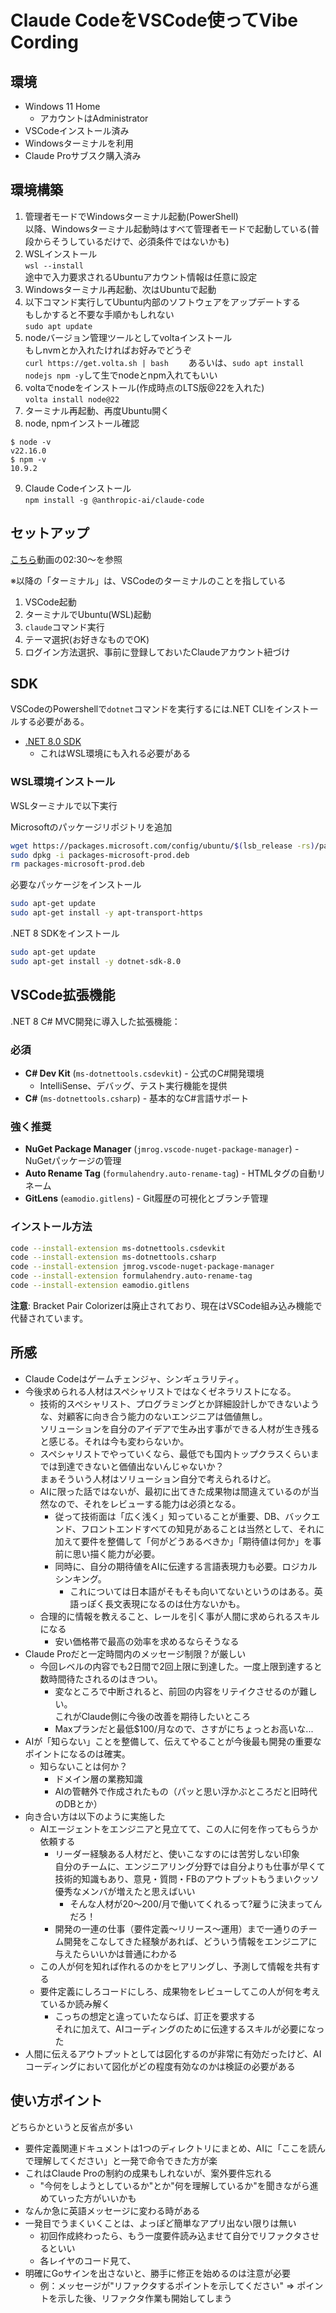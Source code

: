 # Claude CodeをVSCode使ってVibe Cording

## 環境

- Windows 11 Home
  - アカウントはAdministrator
- VSCodeインストール済み
- Windowsターミナルを利用
- Claude Proサブスク購入済み

## 環境構築

1. 管理者モードでWindowsターミナル起動(PowerShell)  
以降、Windowsターミナル起動時はすべて管理者モードで起動している(普段からそうしているだけで、必須条件ではないかも)
2. WSLインストール  
`wsl --install`  
途中で入力要求されるUbuntuアカウント情報は任意に設定
3. Windowsターミナル再起動、次はUbuntuで起動
4. 以下コマンド実行してUbuntu内部のソフトウェアをアップデートする  
もしかすると不要な手順かもしれない  
`sudo apt update`
5. nodeバージョン管理ツールとしてvoltaインストール  
もしnvmとか入れたければお好みでどうぞ  
`curl https://get.volta.sh | bash`　　
あるいは、`sudo apt install nodejs npm -y`して生でnodeとnpm入れてもいい
6. voltaでnodeをインストール(作成時点のLTS版@22を入れた)  
`volta install node@22`
7. ターミナル再起動、再度Ubuntu開く
8. node, npmインストール確認
```
$ node -v
v22.16.0
$ npm -v
10.9.2
```
9. Claude Codeインストール  
`npm install -g @anthropic-ai/claude-code`

## セットアップ

[こちら](https://www.youtube.com/watch?v=6kBbbPDg12U&list=PLbt-3VxyQSh1kSk6BpRse7m1sAdm_BygA&index=8)動画の02:30～を参照  

※以降の「ターミナル」は、VSCodeのターミナルのことを指している

1. VSCode起動
2. ターミナルでUbuntu(WSL)起動
3. `claude`コマンド実行
4. テーマ選択(お好きなものでOK)
5. ログイン方法選択、事前に登録しておいたClaudeアカウント紐づけ

## SDK

VSCodeのPowershellで`dotnet`コマンドを実行するには.NET CLIをインストールする必要がある。  

- [.NET 8.0 SDK](https://dotnet.microsoft.com/ja-jp/download/dotnet/8.0)
  - これはWSL環境にも入れる必要がある  

### WSL環境インストール

WSLターミナルで以下実行

Microsoftのパッケージリポジトリを追加
``` bash
wget https://packages.microsoft.com/config/ubuntu/$(lsb_release -rs)/packages-microsoft-prod.deb -O packages-microsoft-prod.deb
sudo dpkg -i packages-microsoft-prod.deb
rm packages-microsoft-prod.deb
```

必要なパッケージをインストール
``` bash
sudo apt-get update
sudo apt-get install -y apt-transport-https
```

.NET 8 SDKをインストール
``` bash
sudo apt-get update
sudo apt-get install -y dotnet-sdk-8.0
```

## VSCode拡張機能

.NET 8 C# MVC開発に導入した拡張機能：

### 必須
- **C# Dev Kit** (`ms-dotnettools.csdevkit`) - 公式のC#開発環境
  - IntelliSense、デバッグ、テスト実行機能を提供
- **C#** (`ms-dotnettools.csharp`) - 基本的なC#言語サポート

### 強く推奨
- **NuGet Package Manager** (`jmrog.vscode-nuget-package-manager`) - NuGetパッケージの管理
- **Auto Rename Tag** (`formulahendry.auto-rename-tag`) - HTMLタグの自動リネーム
- **GitLens** (`eamodio.gitlens`) - Git履歴の可視化とブランチ管理

### インストール方法
```bash
code --install-extension ms-dotnettools.csdevkit
code --install-extension ms-dotnettools.csharp
code --install-extension jmrog.vscode-nuget-package-manager
code --install-extension formulahendry.auto-rename-tag
code --install-extension eamodio.gitlens
```

**注意**: Bracket Pair Colorizerは廃止されており、現在はVSCode組み込み機能で代替されています。

## 所感

- Claude Codeはゲームチェンジャ、シンギュラリティ。
- 今後求められる人材はスペシャリストではなくゼネラリストになる。
  - 技術的スペシャリスト、プログラミングとか詳細設計しかできないような、対顧客に向き合う能力のないエンジニアは価値無し。  
  ソリューションを自分のアイデアで生み出す事ができる人材が生き残ると感じる。それは今も変わらないか。
  - スペシャリストでやっていくなら、最低でも国内トップクラスくらいまでは到達できないと価値出ないんじゃないか？  
  まぁそういう人材はソリューション自分で考えられるけど。
  - AIに限った話ではないが、最初に出てきた成果物は間違えているのが当然なので、それをレビューする能力は必須となる。
    - 従って技術面は「広く浅く」知っていることが重要、DB、バックエンド、フロントエンドすべての知見があることは当然として、それに加えて要件を整備して「何がどうあるべきか」「期待値は何か」を事前に思い描く能力が必要。
    - 同時に、自分の期待値をAIに伝達する言語表現力も必要。ロジカルシンキング。
      - これについては日本語がそもそも向いてないというのはある。英語っぽく長文表現になるのは仕方ないかも。
  - 合理的に情報を教えること、レールを引く事が人間に求められるスキルになる
    - 安い価格帯で最高の効率を求めるならそうなる
- Claude Proだと一定時間内のメッセージ制限？が厳しい
  - 今回レベルの内容でも2日間で2回上限に到達した。一度上限到達すると数時間待たされるのはきつい。
    - 変なところで中断されると、前回の内容をリテイクさせるのが難しい。  
    これがClaude側に今後の改善を期待したいところ
    - Maxプランだと最低$100/月なので、さすがにちょっとお高いな...
- AIが「知らない」ことを整備して、伝えてやることが今後最も開発の重要なポイントになるのは確実。
  - 知らないことは何か？
    - ドメイン層の業務知識
    - AIの管轄外で作成されたもの（パッと思い浮かぶところだと旧時代のDBとか）
- 向き合い方は以下のように実施した
  - AIエージェントをエンジニアと見立てて、この人に何を作ってもらうか依頼する
    - リーダー経験ある人材だと、使いこなすのには苦労しない印象  
    自分のチームに、エンジニアリング分野では自分よりも仕事が早くて技術的知識もあり、意見・質問・FBのアウトプットもうまいクッソ優秀なメンバが増えたと思えばいい
      - そんな人材が$20～$200/月で働いてくれるって?雇うに決まってんだろ！
    - 開発の一連の仕事（要件定義～リリース～運用）まで一通りのチーム開発をこなしてきた経験があれば、どういう情報をエンジニアに与えたらいいかは普通にわかる
  - この人が何を知れば作れるのかをヒアリングし、予測して情報を共有する
  - 要件定義にしろコードにしろ、成果物をレビューしてこの人が何を考えているか読み解く
    - こっちの想定と違っていたならば、訂正を要求する  
    それに加えて、AIコーディングのために伝達するスキルが必要になった
- 人間に伝えるアウトプットとしては図化するのが非常に有効だったけど、AIコーディングにおいて図化がどの程度有効なのかは検証の必要がある

## 使い方ポイント

どちらかというと反省点が多い
- 要件定義関連ドキュメントは1つのディレクトリにまとめ、AIに「ここを読んで理解してください」と一発で命令できた方が楽
- これはClaude Proの制約の成果もしれないが、案外要件忘れる
  - "今何をしようとしているか"とか"何を理解しているか"を聞きながら進めていった方がいいかも
- なんか急に英語メッセージに変わる時がある
- 一発目でうまくいくことは、よっぽど簡単なアプリ出ない限りは無い
  - 初回作成終わったら、もう一度要件読み込ませて自分でリファクタさせるといい
  - 各レイヤのコード見て、
- 明確にGoサインを出さないと、勝手に修正を始めるのは注意が必要
  - 例：メッセージが"リファクタするポイントを示してください" ⇒ ポイントを示した後、リファクタ作業も開始してしまう